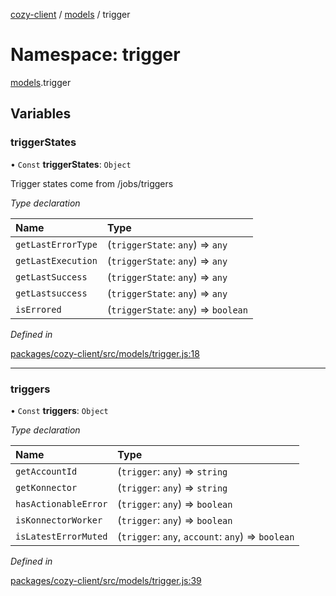 [cozy-client](../README.md) / [models](models.md) / trigger

# Namespace: trigger

[models](models.md).trigger

## Variables

### triggerStates

• `Const` **triggerStates**: `Object`

Trigger states come from /jobs/triggers

*Type declaration*

| Name | Type |
| :------ | :------ |
| `getLastErrorType` | (`triggerState`: `any`) => `any` |
| `getLastExecution` | (`triggerState`: `any`) => `any` |
| `getLastSuccess` | (`triggerState`: `any`) => `any` |
| `getLastsuccess` | (`triggerState`: `any`) => `any` |
| `isErrored` | (`triggerState`: `any`) => `boolean` |

*Defined in*

[packages/cozy-client/src/models/trigger.js:18](https://github.com/cozy/cozy-client/blob/master/packages/cozy-client/src/models/trigger.js#L18)

***

### triggers

• `Const` **triggers**: `Object`

*Type declaration*

| Name | Type |
| :------ | :------ |
| `getAccountId` | (`trigger`: `any`) => `string` |
| `getKonnector` | (`trigger`: `any`) => `string` | `void` |
| `hasActionableError` | (`trigger`: `any`) => `boolean` |
| `isKonnectorWorker` | (`trigger`: `any`) => `boolean` |
| `isLatestErrorMuted` | (`trigger`: `any`, `account`: `any`) => `boolean` |

*Defined in*

[packages/cozy-client/src/models/trigger.js:39](https://github.com/cozy/cozy-client/blob/master/packages/cozy-client/src/models/trigger.js#L39)

